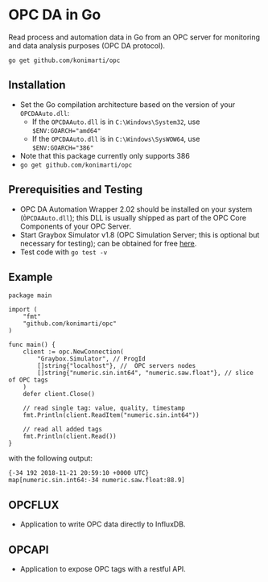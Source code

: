 # OPC DA in Go
Read process and automation data in Go from an OPC server for monitoring and data analysis purposes (OPC DA protocol).

```go get github.com/konimarti/opc```

## Installation

* Set the Go compilation architecture based on the version of your ```OPCDAAuto.dll```:
  - If the ```OPCDAAuto.dll``` is in ```C:\Windows\System32```, use ```$ENV:GOARCH="amd64"```
  - If the ```OPCDAAuto.dll``` is in ```C:\Windows\SysWOW64```, use ```$ENV:GOARCH="386"```
* Note that this package currently only supports 386
* ```go get github.com/konimarti/opc```

## Prerequisities and Testing

* OPC DA Automation Wrapper 2.02 should be installed on your system (```ÒPCDAAuto.dll```); this DLL is usually shipped as part of the OPC Core Components of your OPC Server.
* Start Graybox Simulator v1.8 (OPC Simulation Server; this is optional but necessary for testing); can be obtained for free [here](http://www.gray-box.net/download_graysim.php).
* Test code with ```go test -v```

## Example 

```
package main

import (
	"fmt"
	"github.com/konimarti/opc"
)

func main() {
	client := opc.NewConnection(
		"Graybox.Simulator", // ProgId
		[]string{"localhost"}, //  OPC servers nodes
		[]string{"numeric.sin.int64", "numeric.saw.float"}, // slice of OPC tags
	)
	defer client.Close()

	// read single tag: value, quality, timestamp
	fmt.Println(client.ReadItem("numeric.sin.int64"))

	// read all added tags
	fmt.Println(client.Read())
}
``` 

with the following output:

```
{-34 192 2018-11-21 20:59:10 +0000 UTC}
map[numeric.sin.int64:-34 numeric.saw.float:88.9]
```

## OPCFLUX

* Application to write OPC data directly to InfluxDB.

## OPCAPI

* Application to expose OPC tags with a restful API.


